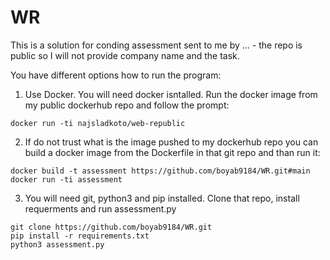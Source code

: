 # WR

This is a solution for conding assessment sent to me by ... - the repo is public so I will not provide company name and the task.

You have different options how to run the program:

1. Use Docker. You will need docker isntalled. Run the docker image from my public dockerhub repo and follow the prompt:
```
docker run -ti najsladkoto/web-republic
```

2. If do not trust what is the image pushed to my dockerhub repo you can build a docker image from the Dockerfile in that git repo and than run it:
```
docker build -t assessment https://github.com/boyab9184/WR.git#main
docker run -ti assessment
```

3. You will need git, python3 and pip installed. Clone that repo, install requerments and run assessment.py
```
git clone https://github.com/boyab9184/WR.git
pip install -r requirements.txt
python3 assessment.py
```
